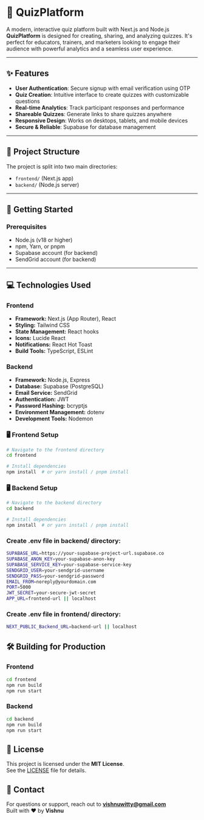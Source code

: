 # 🎉 QuizPlatform

A modern, interactive quiz platform built with Next.js and Node.js  
**QuizPlatform** is designed for creating, sharing, and analyzing quizzes. It's perfect for educators, trainers, and marketers looking to engage their audience with powerful analytics and a seamless user experience.

---

## ✨ Features

- **User Authentication**: Secure signup with email verification using OTP  
- **Quiz Creation**: Intuitive interface to create quizzes with customizable questions  
- **Real-time Analytics**: Track participant responses and performance  
- **Shareable Quizzes**: Generate links to share quizzes anywhere  
- **Responsive Design**: Works on desktops, tablets, and mobile devices  
- **Secure & Reliable**:  Supabase for database management

---

## 📂 Project Structure

The project is split into two main directories:

- `frontend/` (Next.js app)  
- `backend/` (Node.js server)

---

## 🚀 Getting Started

### Prerequisites

- Node.js (v18 or higher)  
- npm, Yarn, or pnpm  
- Supabase account (for backend)  
- SendGrid account (for backend)

---




## 💻 Technologies Used

### Frontend
- **Framework:** Next.js (App Router), React  
- **Styling:** Tailwind CSS    
- **State Management:** React hooks  
- **Icons:** Lucide React  
- **Notifications:** React Hot Toast  
- **Build Tools:** TypeScript, ESLint  

### Backend
- **Framework:** Node.js, Express  
- **Database:** Supabase (PostgreSQL)  
- **Email Service:** SendGrid  
- **Authentication:** JWT  
- **Password Hashing:** bcryptjs  
- **Environment Management:** dotenv  
- **Development Tools:** Nodemon  

### 🖥️ Frontend Setup

```bash
# Navigate to the frontend directory
cd frontend

# Install dependencies
npm install  # or yarn install / pnpm install

```
### 🖥️ Backend Setup
```bash
# Navigate to the backend directory
cd backend

# Install dependencies
npm install  # or yarn install / pnpm install
```

### Create .env file in backend/ directory:

```bash
SUPABASE_URL=https://your-supabase-project-url.supabase.co
SUPABASE_ANON_KEY=your-supabase-anon-key
SUPABASE_SERVICE_KEY=your-supabase-service-key
SENDGRID_USER=your-sendgrid-username
SENDGRID_PASS=your-sendgrid-password
EMAIL_FROM=noreply@yourdomain.com
PORT=5000
JWT_SECRET=your-secure-jwt-secret
APP_URL=frontend-url || localhost
```

### Create .env file in frontend/ directory:

```bash
NEXT_PUBLIC_Backend_URL=backend-url || localhost

```

## 🛠️ Building for Production

### Frontend

```bash
cd frontend
npm run build
npm run start
```
### Backend

```bash
cd backend
npm run build
npm run start
```

## 📜 License

This project is licensed under the **MIT License**.  
See the [LICENSE](./LICENSE) file for details.

## 📧 Contact

For questions or support, reach out to **[vishnuwitty@gmail.com](mailto:vishnuwitty@gmail.com)**  
Built with ❤️ by **Vishnu**


